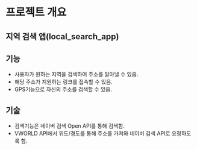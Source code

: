 # 프로젝트 개요

## 지역 검색 앱(local_search_app)

## 기능

* 사용자가 원하는 지역을 검색하여 주소를 알아낼 수 있음.
* 해당 주소가 지원하는 링크를 접속할 수 있음.
* GPS기능으로 자신의 주소를 검색할 수 있음.
  
## 기술

* 검색기능은 네이버 검색 Open API를 통해 검색함.
* VWORLD API에서 위도/경도를 통해 주소를 가져와 네이버 검색 API로 요청하도록 함.
